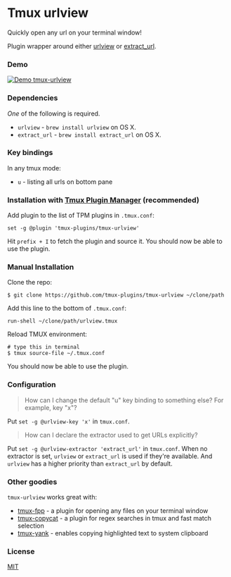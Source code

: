 # Tmux urlview

Quickly open any url on your terminal window!

Plugin wrapper around either [urlview](https://github.com/sigpipe/urlview) or [extract_url](http://www.memoryhole.net/~kyle/extract_url/).

### Demo

[![Demo tmux-urlview](http://g.recordit.co/5Uh5W4oaPR.gif)](http://recordit.co/5Uh5W4oaPR)

### Dependencies

*One* of the following is required.

- `urlview` - `brew install urlview` on OS X.
- `extract_url` - `brew install extract_url` on OS X.

### Key bindings

In any tmux mode:

- `u` - listing all urls on bottom pane


### Installation with [Tmux Plugin Manager](https://github.com/tmux-plugins/tpm) (recommended)

Add plugin to the list of TPM plugins in `.tmux.conf`:

    set -g @plugin 'tmux-plugins/tmux-urlview'


Hit `prefix + I` to fetch the plugin and source it. You should now be able to
use the plugin.

### Manual Installation

Clone the repo:

    $ git clone https://github.com/tmux-plugins/tmux-urlview ~/clone/path

Add this line to the bottom of `.tmux.conf`:

    run-shell ~/clone/path/urlview.tmux

Reload TMUX environment:

    # type this in terminal
    $ tmux source-file ~/.tmux.conf

You should now be able to use the plugin.

### Configuration

> How can I change the default "u" key binding to something else? For example,
> key "x"?

Put `set -g @urlview-key 'x'` in `tmux.conf`.

> How can I declare the extractor used to get URLs explicitly?

Put `set -g @urlview-extractor 'extract_url'` in `tmux.conf`. When no extractor
is set, `urlview` or `extract_url` is used if they're available. And `urlview`
has a higher priority than `extract_url` by default.

### Other goodies

`tmux-urlview` works great with:

- [tmux-fpp](https://github.com/tmux-plugins/tmux-fpp) - a plugin for
  opening any files on your terminal window
- [tmux-copycat](https://github.com/tmux-plugins/tmux-copycat) - a plugin for
  regex searches in tmux and fast match selection
- [tmux-yank](https://github.com/tmux-plugins/tmux-yank) - enables copying
  highlighted text to system clipboard

### License

[MIT](LICENSE.md)
